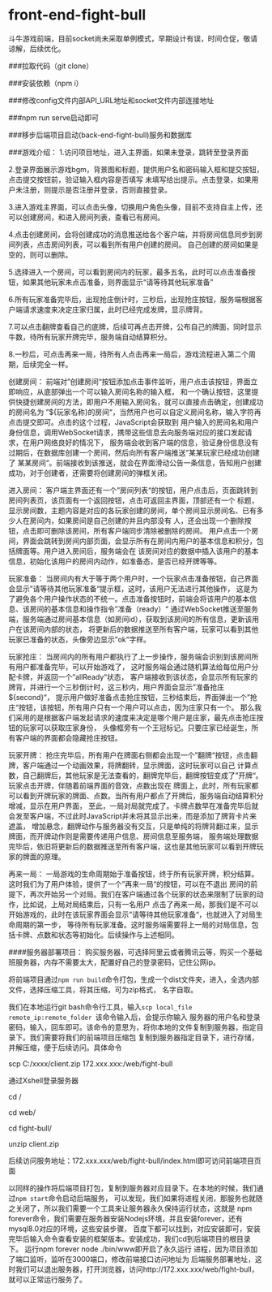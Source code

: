 # front-end-fight-bull
斗牛游戏前端，目前socket尚未采取单例模式，早期设计有误，时间仓促，敬请谅解，后续优化。

###拉取代码（git clone）

###安装依赖（npm i）

###修改config文件内部API_URL地址和socket文件内部连接地址

###npm run serve启动即可

###移步后端项目启动(back-end-fight-bull)服务和数据库

###游戏介绍：
1.访问项目地址，进入主界面，如果未登录，跳转至登录界面

2.登录界面展示游戏bgm，背景图和标题，提供用户名和密码输入框和提交按钮，点击提交按钮前，验证输入框内容是否填写
未填写给出提示。点击登录，如果用户未注册，则提示是否注册并登录，否则直接登录。

3.进入游戏主界面，可以点击头像，切换用户角色头像，目前不支持自主上传，还可以创建房间，和进入房间列表，查看已有房间。

4.点击创建房间，会将创建成功的消息推送给各个客户端，并将房间信息同步到房间列表，点击房间列表，可以看到所有用户创建的房间。
自己创建的房间如果是空的，则可以删除。

5.选择进入一个房间，可以看到房间内的玩家，最多五名，此时可以点击准备按钮，如果其他玩家未点击准备，则界面显示“请等待其他玩家准备”

6.所有玩家准备完毕后，出现抢庄倒计时，三秒后，出现抢庄按钮，服务端根据客户端请求速度来决定庄家归属，此时已经完成发牌，显示牌背。

7.可以点击翻牌查看自己的底牌，后续可再点击开牌，公布自己的牌面，同时显示牛数，待所有玩家开牌完毕，服务端自动结算积分。

8.一秒后，可点击再来一局，待所有人点击再来一局后，游戏流程进入第二个周期，后续完全一样。




创建房间：
    前端对”创建房间“按钮添加点击事件监听，用户点击该按钮，界面立即响应，从底部弹出一个可以输入房间名称的输入框，
    和一个确认按钮，这里提供快捷创建房间的方法，即用户不用输入房间名，就可以直接点击确定，创建成功的房间名为
    ”${玩家名称}的房间“，当然用户也可以自定义房间名称，输入字符再点击提交即可。点击的这个过程，JavaScript会获取到
    用户输入的房间名和用户身份信息，调用WebSocket请求，携带这些信息去向服务端对应的接口发起请求，在用户网络良好的情况下，
    服务端会收到客户端的信息，验证身份信息没有过期后，在数据库创建一个房间，然后向所有客户端推送”某某玩家已经成功创建了
    某某房间“。前端接收到该推送，就会在界面滑动公告一条信息，告知用户创建成功，对于创建者，还需要将创建房间的弹框关闭。
    
进入房间：
    客户端主界面还有一个”房间列表“的按钮，用户点击后，页面跳转到房间列表页，该页面有一个返回按钮，点击可返回主界面，顶部还有一个
    标题，显示房间数，主题内容是对应的各玩家创建的房间，单个房间显示房间名、已有多少人在房间内，如果房间是自己创建的并且内部没有
    人，还会出现一个删除按钮，点击即可删除该房间，所有客户端同步清除被删除的房间。
    用户点击一个房间，界面会跳转到房间内部页面，会显示所有在房间内用户的基本信息和积分，包括牌面等。用户进入房间后，服务端会在
    该房间对应的数据中插入该用户的基本信息，初始化该用户的房间内动作，如准备态，是否已经开牌等等。
    
玩家准备：
    当房间内有大于等于两个用户时，一个玩家点击准备按钮，自己界面会显示”请等待其他玩家准备“提示框，这时，该用户无法进行其他操作，
    这是为了避免各个用户操作状态的不统一。点击准备按钮时，前端会将该用户的基本信息、该房间的基本信息和操作指令”准备（ready）“
    通过WebSocket推送至服务端，服务端通过房间基本信息（如房间id），获取到该房间的所有信息，更新该用户在该房间内部的状态，
    将更新后的数据推送至所有客户端，玩家可以看到其他玩家已准备的状态，头像旁边显示”ok“字样。
    
玩家抢庄：
    当房间内的所有用户都执行了上一步操作，服务端会识别到该房间所有用户都准备完毕，可以开始游戏了，
    这时服务端会通过随机算法给每位用户分配卡牌，并返回一个”allReady“状态，
    客户端接收到该状态，会显示所有玩家的牌背，并进行一个三秒倒计时，这三秒内，用户界面会显示”准备抢庄${second}“，
    提示用户做好准备点击抢庄按钮，三秒结束后，界面弹出一个”抢庄“按钮，该按钮，所有用户只有一个用户可以点击，因为庄家只有一个。
    那么我们采用的是根据客户端发起请求的速度来决定是哪个用户是庄家，最先点击抢庄按钮的玩家可以获取庄家身份，
    头像框旁有一个王冠标记。只要庄家已经诞生，所有客户端的界面都会隐藏抢庄按钮。
    
玩家开牌：
    抢庄完毕后，所有用户在牌面右侧都会出现一个”翻牌“按钮，点击翻牌，客户端通过一个动画效果，将牌翻转，显示牌面，这时玩家可以自己
    计算点数，自己翻牌后，其他玩家是无法查看的，翻牌完毕后，翻牌按钮变成了”开牌“。玩家点击开牌，伴随着前端界面的音效，点数出现在
    牌面上，此时，所有玩家都可以看到开牌玩家的牌面、点数。当所有用户都点了开牌后，服务端自动结算积分增减，显示在用户界面，
    至此，一局对局就完成了。卡牌点数早在准备完毕后就会发至客户端，不过此时JavaScript并未将其显示出来，而是添加了牌背卡片来遮盖，
    增加悬念，翻牌动作与服务器没有交互，只是单纯的将牌背翻过来，显示牌面，而开牌动作则是需要传递用户信息、房间信息至服务端，
    服务端处理数据完毕后，依旧将更新后的数据推送至所有客户端，这也是其他玩家可以看到开牌玩家的牌面的原理。
    
再来一局：
    一局游戏的生命周期始于准备按钮，终于所有玩家开牌，积分结算。这时我们为了用户体验，提供了一个”再来一局“的按钮，可以在不退出
    房间的前提下，再次开始另一个对局。我们在客户端通过各个玩家的状态来限制了玩家的动作，比如说，上局对局结束后，只有一名用户
    点击了再来一局，那我们是不可以开始游戏的，此时在该玩家界面会显示”请等待其他玩家准备“，也就进入了对局生命周期的第一步，
    等待所有玩家准备。这时服务端需要将上一局的对局信息，包括卡牌、点数和状态等初始化。后续操作与上述相同。




####服务器部署项目：
购买服务器，可选择阿里云或者腾讯云等，购买一个基础班服务器，内存不需要太大，配置好自己的登录密码，记住公网ip。

将前端项目通过```npm run build```命令打包，生成一个dist文件夹，进入，全选内部文件，选择压缩工具，将其压缩，可为zip格式，
名字自取。

我们在本地运行git bash命令行工具，输入```scp local_file remote_ip:remote_folder ```该命令输入后，会提示你输入
服务器的用户名和登录密码，输入，回车即可。该命令的意思为，将你本地的文件复制到服务器，指定目录下。我们需要将我们的前端项目压缩包
复制到服务器指定目录下，进行存储，并解压缩，便于后续访问。具体命令
    
scp C:/xxxx/client.zip 172.xxx.xxx:/web/fight-bull

通过Xshell登录服务器

cd /

cd web/

cd fight-bull/

unzip client.zip

后续访问服务地址：172.xxx.xxx/web/fight-bull/index.html即可访问前端项目页面

以同样的操作将后端项目打包，复制到服务器对应目录下。在本地的时候，我们通过```npm start```命令启动后端服务，
可以发现，我们如果将进程关闭，那服务也就随之关闭了，所以我们需要一个工具来让服务器永久保持运行状态，这就是
npm forever命令，我们需要在服务器安装Nodejs环境，并且安装forever，还有mysql8.0对应的环境，这些安装步骤，
百度下都可以找到，对应安装即可，安装完毕后输入命令查看安装的框架版本。安装成功，我们cd到后端项目的根目录下。
运行npm forever node ./bin/www即开启了永久运行 进程，因为项目添加了端口监听，监听在3000端口，修改前端接口访问地址为
后端服务部署地址，这时我们可以退出服务器，打开浏览器，访问http://172.xxx.xxx/web/fight-bull，就可以正常运行服务了。
